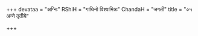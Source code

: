 +++
devataa = "अग्निः"
RShiH = "गाथिनो विश्वामित्रः"
ChandaH = "जगती"
title = "०५ अग्ने तृतीये"

+++
